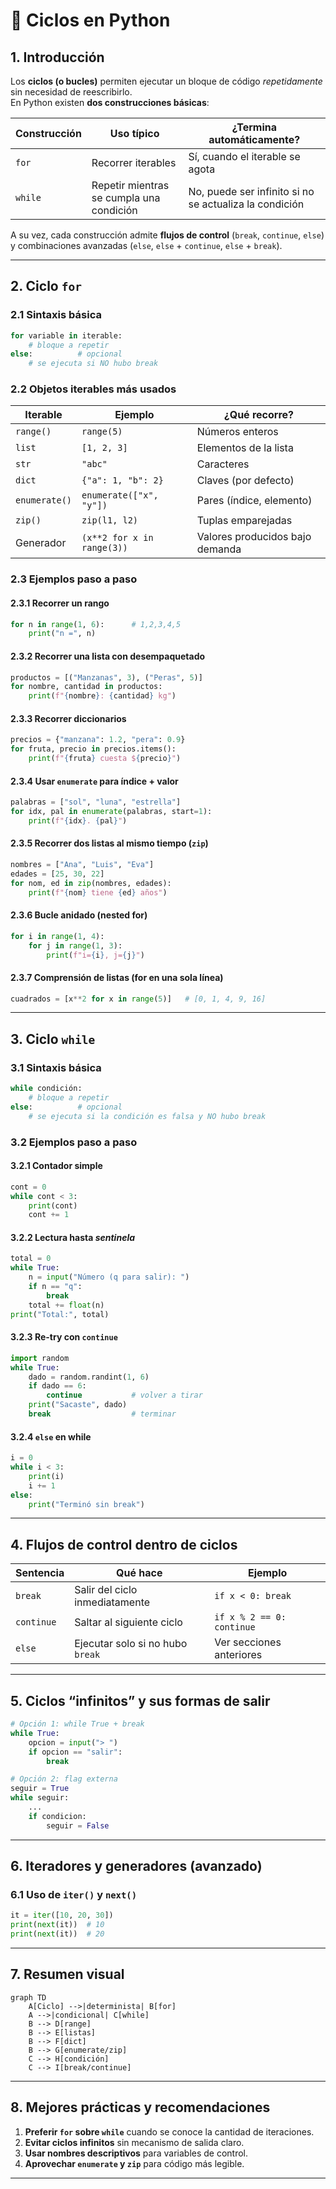 #  📘 Ciclos en Python  

## 1. Introducción

Los **ciclos (o bucles)** permiten ejecutar un bloque de código *repetidamente* sin necesidad de reescribirlo.  
En Python existen **dos construcciones básicas**:

| Construcción | Uso típico | ¿Termina automáticamente? |
|--------------|------------|---------------------------|
| `for`        | Recorrer iterables | Sí, cuando el iterable se agota |
| `while`      | Repetir mientras se cumpla una condición | No, puede ser infinito si no se actualiza la condición |

A su vez, cada construcción admite **flujos de control** (`break`, `continue`, `else`) y combinaciones avanzadas (`else`, `else` + `continue`, `else` + `break`).  

---

## 2. Ciclo `for`

### 2.1 Sintaxis básica

```python
for variable in iterable:
    # bloque a repetir
else:          # opcional
    # se ejecuta si NO hubo break
```

### 2.2 Objetos iterables más usados

| Iterable | Ejemplo | ¿Qué recorre? |
|----------|---------|---------------|
| `range()` | `range(5)` | Números enteros |
| `list` | `[1, 2, 3]` | Elementos de la lista |
| `str` | `"abc"` | Caracteres |
| `dict` | `{"a": 1, "b": 2}` | Claves (por defecto) |
| `enumerate()` | `enumerate(["x", "y"])` | Pares (índice, elemento) |
| `zip()` | `zip(l1, l2)` | Tuplas emparejadas |
| Generador | `(x**2 for x in range(3))` | Valores producidos bajo demanda |

### 2.3 Ejemplos paso a paso

#### 2.3.1 Recorrer un rango

```python
for n in range(1, 6):      # 1,2,3,4,5
    print("n =", n)
```

#### 2.3.2 Recorrer una lista con desempaquetado

```python
productos = [("Manzanas", 3), ("Peras", 5)]
for nombre, cantidad in productos:
    print(f"{nombre}: {cantidad} kg")
```

#### 2.3.3 Recorrer diccionarios

```python
precios = {"manzana": 1.2, "pera": 0.9}
for fruta, precio in precios.items():
    print(f"{fruta} cuesta ${precio}")
```

#### 2.3.4 Usar `enumerate` para índice + valor

```python
palabras = ["sol", "luna", "estrella"]
for idx, pal in enumerate(palabras, start=1):
    print(f"{idx}. {pal}")
```

#### 2.3.5 Recorrer dos listas al mismo tiempo (`zip`)

```python
nombres = ["Ana", "Luis", "Eva"]
edades = [25, 30, 22]
for nom, ed in zip(nombres, edades):
    print(f"{nom} tiene {ed} años")
```

#### 2.3.6 Bucle anidado (nested for)

```python
for i in range(1, 4):
    for j in range(1, 3):
        print(f"i={i}, j={j}")
```

#### 2.3.7 Comprensión de listas (for en una sola línea)

```python
cuadrados = [x**2 for x in range(5)]   # [0, 1, 4, 9, 16]
```

---

## 3. Ciclo `while`

### 3.1 Sintaxis básica

```python
while condición:
    # bloque a repetir
else:          # opcional
    # se ejecuta si la condición es falsa y NO hubo break
```

### 3.2 Ejemplos paso a paso

#### 3.2.1 Contador simple

```python
cont = 0
while cont < 3:
    print(cont)
    cont += 1
```

#### 3.2.2 Lectura hasta *sentinela*

```python
total = 0
while True:
    n = input("Número (q para salir): ")
    if n == "q":
        break
    total += float(n)
print("Total:", total)
```

#### 3.2.3 Re-try con `continue`

```python
import random
while True:
    dado = random.randint(1, 6)
    if dado == 6:
        continue           # volver a tirar
    print("Sacaste", dado)
    break                  # terminar
```

#### 3.2.4 `else` en while

```python
i = 0
while i < 3:
    print(i)
    i += 1
else:
    print("Terminó sin break")
```

---

## 4. Flujos de control dentro de ciclos

| Sentencia | Qué hace | Ejemplo |
|-----------|----------|---------|
| `break`   | Salir del ciclo inmediatamente | `if x < 0: break` |
| `continue`| Saltar al siguiente ciclo | `if x % 2 == 0: continue` |
| `else`    | Ejecutar solo si no hubo `break` | Ver secciones anteriores |

---

## 5. Ciclos “infinitos” y sus formas de salir

```python
# Opción 1: while True + break
while True:
    opcion = input("> ")
    if opcion == "salir":
        break

# Opción 2: flag externa
seguir = True
while seguir:
    ...
    if condicion:
        seguir = False
```

---

## 6. Iteradores y generadores (avanzado)

### 6.1 Uso de `iter()` y `next()`

```python
it = iter([10, 20, 30])
print(next(it))  # 10
print(next(it))  # 20
```

---

## 7. Resumen visual

```mermaid
graph TD
    A[Ciclo] -->|determinista| B[for]
    A -->|condicional| C[while]
    B --> D[range]
    B --> E[listas]
    B --> F[dict]
    B --> G[enumerate/zip]
    C --> H[condición]
    C --> I[break/continue]
```

---

## 8. Mejores prácticas y recomendaciones

1. **Preferir `for` sobre `while`** cuando se conoce la cantidad de iteraciones.
2. **Evitar ciclos infinitos** sin mecanismo de salida claro.
3. **Usar nombres descriptivos** para variables de control.
4. **Aprovechar `enumerate` y `zip`** para código más legible.

---

